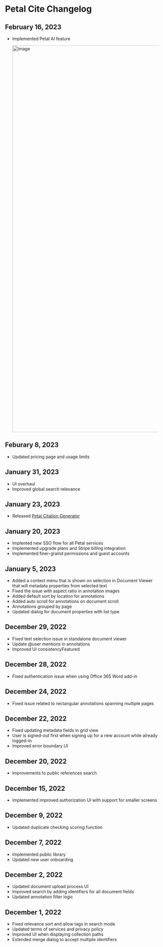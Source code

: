 # Petal Cite Changelog
## February 16, 2023

- Implemented Petal AI feature

  <img width="1268" alt="image" src="https://user-images.githubusercontent.com/336681/219547425-67770754-a8d7-449b-ab98-f98ce037d98d.png">

## Feburary 8, 2023

- Updated pricing page and usage limits

## January 31, 2023

- UI overhaul
- Improved global search relevance

## January 23, 2023

- Released [Petal Citation Generator](https://cite.petal.org/citation/generator/home)

## January 20, 2023

- Implented new SSO flow for all Petal services
- Implemented upgrade plans and Stripe billing integration
- Implemented finer-graind permissions and guest accounts

## January 5, 2023

- Added a context menu that is shown on selection in Document Viewer that will metadata properties from selected text
- Fixed the issue with aspect ratio in annotation images
- Added default sort by location for annotations
- Added auto scroll for annotations on document scroll
- Annotations grouped by page
- Updated dialog for document properties with list type

## December 29, 2022

- Fixed text selection issue in standalone document viewer
- Update @user mentions in annotations
- Improved UI consistencyFeatured

## December 28, 2022

- Fixed authentication issue when using Office 365 Word add-in

## December 24, 2022

- Fixed issue related to rectangular annotations spanning multiple pages

## December 22, 2022

- Fixed updating metadata fields in grid view
- User is signed-out first when signing up for a new account while already logged-in
- Improved error boundary UI

## December 20, 2022

- Improvements to public references search

## December 15, 2022

- Implemented improved authorization UI with support for smaller screens

## December 9, 2022

- Updated duplicate checking scoring function

## December 7, 2022

- Implemented public library
- Updated new user onboarding

## December 2, 2022

- Updated document upload process UI
- Improved search by adding identifiers for all document fields
- Updated annotation filter logic

## December 1, 2022

- Fixed relevance sort and allow tags in search mode
- Updated terms of services and privacy policy
- Improved UI when displaying collection paths
- Extended merge dialog to accept multiple identifiers
